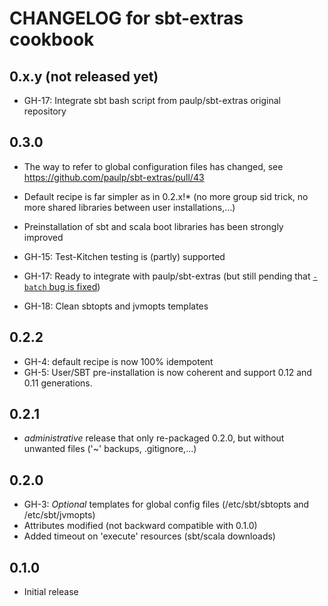 # CHANGELOG for sbt-extras cookbook

## 0.x.y (not released yet)

* GH-17: Integrate sbt bash script from paulp/sbt-extras original repository

## 0.3.0

* The way to refer to global configuration files has changed, see https://github.com/paulp/sbt-extras/pull/43
* Default recipe is far simpler as in 0.2.x!* (no more group sid trick, no more shared libraries between user installations,...)
* Preinstallation of sbt and scala boot libraries has been strongly improved

* GH-15: Test-Kitchen testing is (partly) supported
* GH-17: Ready to integrate with paulp/sbt-extras (but still pending that [`-batch` bug is fixed](https://github.com/paulp/sbt-extras/pull/62))
* GH-18: Clean sbtopts and jvmopts templates

## 0.2.2

* GH-4: default recipe is now 100% idempotent
* GH-5: User/SBT pre-installation is now coherent and support 0.12 and 0.11 generations.

## 0.2.1

* *administrative* release that only re-packaged 0.2.0, but without unwanted files ('~' backups, .gitignore,...)

## 0.2.0

* GH-3: *Optional* templates for global config files (/etc/sbt/sbtopts and /etc/sbt/jvmopts)
* Attributes modified (not backward compatible with 0.1.0)
* Added timeout on 'execute' resources (sbt/scala downloads)

## 0.1.0

* Initial release
